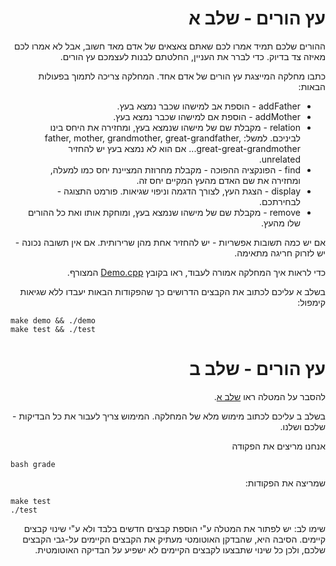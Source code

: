 <div dir="rtl" lang="he">

# עץ הורים - שלב א

ההורים שלכם תמיד אמרו לכם שאתם צאצאים של אדם מאד חשוב, אבל לא אמרו לכם מאיזה צד בדיוק.
כדי לברר את העניין, החלטתם לבנות לעצמכם עץ הורים.

כתבו מחלקה המייצגת עץ הורים של אדם אחד. 
המחלקה צריכה לתמוך בפעולות הבאות:

* addFather - הוספת אב למישהו שכבר נמצא בעץ.
* addMother - הוספת אם למישהו שכבר נמצא בעץ.
* relation - מקבלת שם של מישהו שנמצא בעץ, ומחזירה את היחס בינו לביניכם. למשל: father, mother, grandmother, great-grandfather, great-great-grandmother... אם הוא לא נמצא בעץ יש להחזיר unrelated.
* find - הפונקציה ההפוכה - מקבלת מחרוזת המציינת יחס כמו למעלה, ומחזירה את שם האדם מהעץ המקיים יחס זה.
* display - הצגת העץ, לצורך הדגמה וניפוי שגיאות. פורמט התצוגה - לבחירתכם.
* remove - מקבלת שם של מישהו שנמצא בעץ, ומוחקת אותו ואת כל ההורים שלו מהעץ.

אם יש כמה תשובות אפשריות - יש להחזיר אחת מהן שרירותית.
אם אין תשובה נכונה - יש לזרוק חריגה מתאימה.

כדי לראות איך המחלקה אמורה לעבוד, ראו בקובץ
[Demo.cpp](Demo.cpp)
המצורף.

בשלב א עליכם לכתוב את הקבצים הדרושים כך שהפקודות הבאות יעבדו ללא שגיאות קימפול:

<div dir='ltr'>

    make demo && ./demo
	make test && ./test

</div>

# עץ הורים - שלב ב

להסבר על המטלה ראו 
[שלב א](../../../ancestor-tree-a).

בשלב ב עליכם לכתוב מימוש מלא של המחלקה. 
המימוש צריך לעבור את כל הבדיקות - שלכם ושלנו.

אנחנו מריצים את הפקודה

<div dir='ltr'>

	bash grade

</div>

שמריצה את הפקודות:

<div dir='ltr'>

	make test
	./test

</div>

שימו לב:
יש לפתור את המטלה ע"י הוספת קבצים חדשים בלבד ולא ע"י שינוי קבצים קיימים.
הסיבה היא, שהבדקן האוטומטי מעתיק את הקבצים הקיימים על-גבי הקבצים שלכם,
ולכן כל שינוי שתבצעו לקבצים הקיימים לא ישפיע על הבדיקה האוטומטית.

</div>
